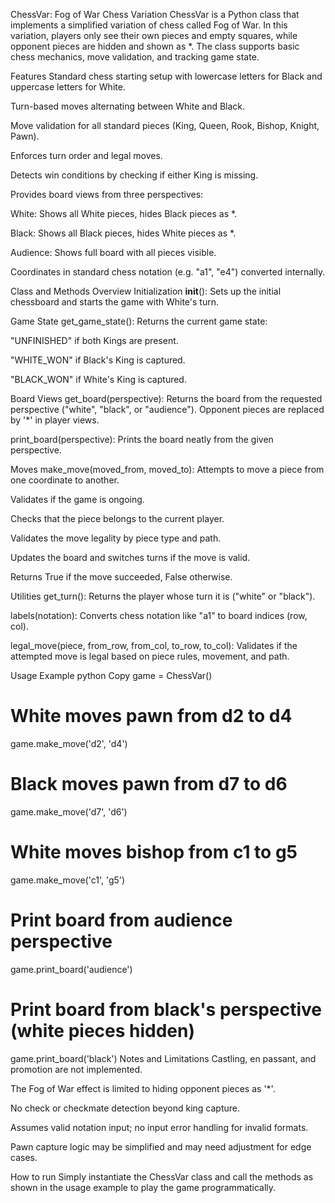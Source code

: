 ChessVar: Fog of War Chess Variation
ChessVar is a Python class that implements a simplified variation of chess called Fog of War. In this variation, players only see their own pieces and empty squares, while opponent pieces are hidden and shown as *. The class supports basic chess mechanics, move validation, and tracking game state.

Features
Standard chess starting setup with lowercase letters for Black and uppercase letters for White.

Turn-based moves alternating between White and Black.

Move validation for all standard pieces (King, Queen, Rook, Bishop, Knight, Pawn).

Enforces turn order and legal moves.

Detects win conditions by checking if either King is missing.

Provides board views from three perspectives:

White: Shows all White pieces, hides Black pieces as *.

Black: Shows all Black pieces, hides White pieces as *.

Audience: Shows full board with all pieces visible.

Coordinates in standard chess notation (e.g. "a1", "e4") converted internally.

Class and Methods Overview
Initialization
__init__(): Sets up the initial chessboard and starts the game with White's turn.

Game State
get_game_state(): Returns the current game state:

"UNFINISHED" if both Kings are present.

"WHITE_WON" if Black's King is captured.

"BLACK_WON" if White's King is captured.

Board Views
get_board(perspective): Returns the board from the requested perspective ("white", "black", or "audience"). Opponent pieces are replaced by '*' in player views.

print_board(perspective): Prints the board neatly from the given perspective.

Moves
make_move(moved_from, moved_to): Attempts to move a piece from one coordinate to another.

Validates if the game is ongoing.

Checks that the piece belongs to the current player.

Validates the move legality by piece type and path.

Updates the board and switches turns if the move is valid.

Returns True if the move succeeded, False otherwise.

Utilities
get_turn(): Returns the player whose turn it is ("white" or "black").

labels(notation): Converts chess notation like "a1" to board indices (row, col).

legal_move(piece, from_row, from_col, to_row, to_col): Validates if the attempted move is legal based on piece rules, movement, and path.

Usage Example
python
Copy
game = ChessVar()

# White moves pawn from d2 to d4
game.make_move('d2', 'd4')

# Black moves pawn from d7 to d6
game.make_move('d7', 'd6')

# White moves bishop from c1 to g5
game.make_move('c1', 'g5')

# Print board from audience perspective
game.print_board('audience')

# Print board from black's perspective (white pieces hidden)
game.print_board('black')
Notes and Limitations
Castling, en passant, and promotion are not implemented.

The Fog of War effect is limited to hiding opponent pieces as '*'.

No check or checkmate detection beyond king capture.

Assumes valid notation input; no input error handling for invalid formats.

Pawn capture logic may be simplified and may need adjustment for edge cases.

How to run
Simply instantiate the ChessVar class and call the methods as shown in the usage example to play the game programmatically.

